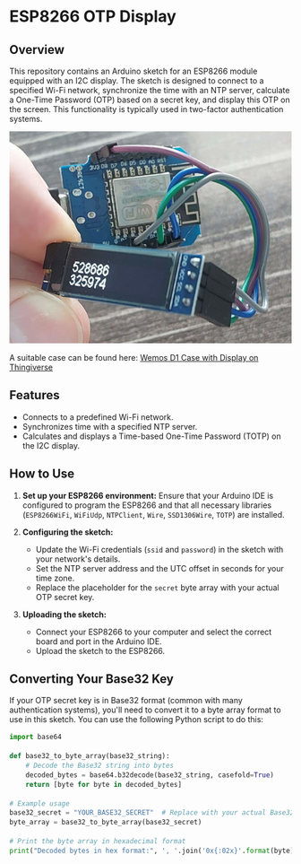 # ESP8266 OTP Display

## Overview

This repository contains an Arduino sketch for an ESP8266 module equipped with an I2C display. The sketch is designed to connect to a specified Wi-Fi network, synchronize the time with an NTP server, calculate a One-Time Password (OTP) based on a secret key, and display this OTP on the screen. This functionality is typically used in two-factor authentication systems.

![Prototype using a Wemos D1](esp-otp-display.jpg)

A suitable case can be found here: [Wemos D1 Case with Display on Thingiverse](https://www.thingiverse.com/thing:6347339)

## Features

- Connects to a predefined Wi-Fi network.
- Synchronizes time with a specified NTP server.
- Calculates and displays a Time-based One-Time Password (TOTP) on the I2C display.

## How to Use

1. **Set up your ESP8266 environment:**
   Ensure that your Arduino IDE is configured to program the ESP8266 and that all necessary libraries (`ESP8266WiFi`, `WiFiUdp`, `NTPClient`, `Wire`, `SSD1306Wire`, `TOTP`) are installed.

2. **Configuring the sketch:**
   - Update the Wi-Fi credentials (`ssid` and `password`) in the sketch with your network's details.
   - Set the NTP server address and the UTC offset in seconds for your time zone.
   - Replace the placeholder for the `secret` byte array with your actual OTP secret key.

3. **Uploading the sketch:**
   - Connect your ESP8266 to your computer and select the correct board and port in the Arduino IDE.
   - Upload the sketch to the ESP8266.

## Converting Your Base32 Key

If your OTP secret key is in Base32 format (common with many authentication systems), you'll need to convert it to a byte array format to use in this sketch. You can use the following Python script to do this:

```python
import base64

def base32_to_byte_array(base32_string):
    # Decode the Base32 string into bytes
    decoded_bytes = base64.b32decode(base32_string, casefold=True)
    return [byte for byte in decoded_bytes]

# Example usage
base32_secret = "YOUR_BASE32_SECRET"  # Replace with your actual Base32 secret
byte_array = base32_to_byte_array(base32_secret)

# Print the byte array in hexadecimal format
print("Decoded bytes in hex format:", ', '.join('0x{:02x}'.format(byte) for byte in byte_array))

